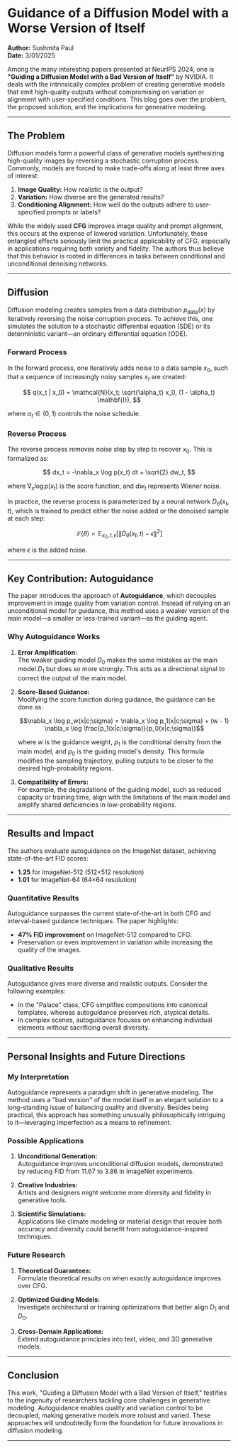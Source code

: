 # Guidance of a Diffusion Model with a Worse Version of Itself

**Author:** Sushmita Paul  
**Date:** 3/01/2025

Among the many interesting papers presented at NeurIPS 2024, one is **"Guiding a Diffusion Model with a Bad Version of Itself"** by NVIDIA. It deals with the intrinsically complex problem of creating generative models that emit high-quality outputs without compromising on variation or alignment with user-specified conditions. This blog goes over the problem, the proposed solution, and the implications for generative modeling.

---

## The Problem

Diffusion models form a powerful class of generative models synthesizing high-quality images by reversing a stochastic corruption process. Commonly, models are forced to make trade-offs along at least three axes of interest:

1. **Image Quality:** How realistic is the output?  
2. **Variation:** How diverse are the generated results?  
3. **Conditioning Alignment:** How well do the outputs adhere to user-specified prompts or labels?  

While the widely used **CFG** improves image quality and prompt alignment, this occurs at the expense of lowered variation. Unfortunately, these entangled effects seriously limit the practical applicability of CFG, especially in applications requiring both variety and fidelity. The authors thus believe that this behavior is rooted in differences in tasks between conditional and unconditional denoising networks.

---

## Diffusion

Diffusion modeling creates samples from a data distribution $p_{\text{data}}(x)$ by iteratively reversing the noise corruption process. To achieve this, one simulates the solution to a stochastic differential equation (SDE) or its deterministic variant—an ordinary differential equation (ODE).

### Forward Process

In the forward process, one iteratively adds noise to a data sample $x_0$, such that a sequence of increasingly noisy samples $x_t$ are created:

$$
q(x_t | x_0) = \mathcal{N}(x_t; \sqrt{\alpha_t} x_0, (1 - \alpha_t) \mathbf{I}),
$$

where $\alpha_t \in (0, 1)$ controls the noise schedule.

### Reverse Process

The reverse process removes noise step by step to recover $x_0$. This is formalized as:

$$
dx_t = -\nabla_x \log p(x_t) dt + \sqrt{2} dw_t,
$$

where $\nabla_x \log p(x_t)$ is the score function, and $dw_t$ represents Wiener noise.

In practice, the reverse process is parameterized by a neural network $D_\theta(x_t, t)$, which is trained to predict either the noise added or the denoised sample at each step:

$$\mathcal{L}(\theta) = \mathbb{E}_{x_0, t, \epsilon} \left[ \| D_\theta(x_t, t) - \epsilon \|^2 \right]$$

where $\epsilon$ is the added noise.

---

## Key Contribution: Autoguidance

The paper introduces the approach of **Autoguidance**, which decouples improvement in image quality from variation control. Instead of relying on an unconditional model for guidance, this method uses a weaker version of the main model—a smaller or less-trained variant—as the guiding agent.

### Why Autoguidance Works

1. **Error Amplification:**  
   The weaker guiding model $D_0$ makes the same mistakes as the main model $D_1$ but does so more strongly. This acts as a directional signal to correct the output of the main model.

2. **Score-Based Guidance:**  
   Modifying the score function during guidance, the guidance can be done as:

   $$\nabla_x \log p_w(x|c;\sigma) = \nabla_x \log p_1(x|c;\sigma) + (w - 1) \nabla_x \log \frac{p_1(x|c;\sigma)}{p_0(x|c;\sigma)}$$

   where $w$ is the guidance weight, $p_1$ is the conditional density from the main model, and $p_0$ is the guiding model's density. This formula modifies the sampling trajectory, pulling outputs to be closer to the desired high-probability regions.

3. **Compatibility of Errors:**  
   For example, the degradations of the guiding model, such as reduced capacity or training time, align with the limitations of the main model and amplify shared deficiencies in low-probability regions.

---

## Results and Impact

The authors evaluate autoguidance on the ImageNet dataset, achieving state-of-the-art FID scores:

- **1.25** for ImageNet-512 (512×512 resolution)  
- **1.01** for ImageNet-64 (64×64 resolution)  

### Quantitative Results

Autoguidance surpasses the current state-of-the-art in both CFG and interval-based guidance techniques. The paper highlights:

- **47% FID improvement** on ImageNet-512 compared to CFG.  
- Preservation or even improvement in variation while increasing the quality of the images.

### Qualitative Results

Autoguidance gives more diverse and realistic outputs. Consider the following examples:

- In the "Palace" class, CFG simplifies compositions into canonical templates, whereas autoguidance preserves rich, atypical details.  
- In complex scenes, autoguidance focuses on enhancing individual elements without sacrificing overall diversity.

---

## Personal Insights and Future Directions

### My Interpretation

Autoguidance represents a paradigm shift in generative modeling. The method uses a "bad version" of the model itself in an elegant solution to a long-standing issue of balancing quality and diversity. Besides being practical, this approach has something unusually philosophically intriguing to it—leveraging imperfection as a means to refinement.

### Possible Applications

1. **Unconditional Generation:**  
   Autoguidance improves unconditional diffusion models, demonstrated by reducing FID from 11.67 to 3.86 in ImageNet experiments.

2. **Creative Industries:**  
   Artists and designers might welcome more diversity and fidelity in generative tools.

3. **Scientific Simulations:**  
   Applications like climate modeling or material design that require both accuracy and diversity could benefit from autoguidance-inspired techniques.

### Future Research

1. **Theoretical Guarantees:**  
   Formulate theoretical results on when exactly autoguidance improves over CFG.

2. **Optimized Guiding Models:**  
   Investigate architectural or training optimizations that better align $D_1$ and $D_0$.

3. **Cross-Domain Applications:**  
   Extend autoguidance principles into text, video, and 3D generative models.

---

## Conclusion

This work, "Guiding a Diffusion Model with a Bad Version of Itself," testifies to the ingenuity of researchers tackling core challenges in generative modeling. Autoguidance enables quality and variation control to be decoupled, making generative models more robust and varied. These approaches will undoubtedly form the foundation for future innovations in diffusion modeling.

---
